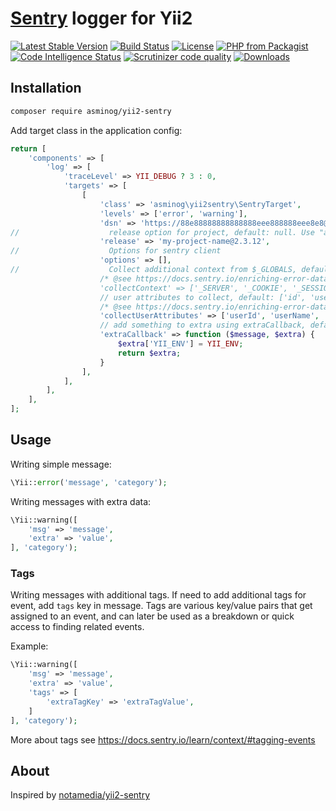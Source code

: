 # [Sentry](https://sentry.io) logger for Yii2

[![Latest Stable Version](https://img.shields.io/packagist/v/asminog/yii2-sentry.svg)](https://packagist.org/packages/asminog/yii2-sentry)
[![Build Status](https://img.shields.io/travis/asminog/yii2-sentry.svg)](https://travis-ci.org/asminog/yii2-sentry)
[![License](https://img.shields.io/github/license/asminog/yii2-sentry)](https://raw.githubusercontent.com/asminog/yii2-sentry/master/LICENSE)
[![PHP from Packagist](https://img.shields.io/packagist/php-v/asminog/yii2-sentry)](https://packagist.org/packages/asminog/yii2-sentry)
[![Code Intelligence Status](https://scrutinizer-ci.com/g/asminog/yii2-sentry/badges/code-intelligence.svg?b=master)](https://scrutinizer-ci.com/g/asminog/yii2-sentry/)
[![Scrutinizer code quality](https://img.shields.io/scrutinizer/quality/g/asminog/yii2-sentry)](https://scrutinizer-ci.com/g/asminog/yii2-sentry/)
[![Downloads](https://img.shields.io/packagist/dt/asminog/yii2-sentry)](https://packagist.org/packages/asminog/yii2-sentry)

## Installation

```bash
composer require asminog/yii2-sentry
```

Add target class in the application config:

```php
return [
    'components' => [
        'log' => [
            'traceLevel' => YII_DEBUG ? 3 : 0,
            'targets' => [
                [
                    'class' => 'asminog\yii2sentry\SentryTarget',
                    'levels' => ['error', 'warning'],
                    'dsn' => 'https://88e88888888888888eee888888eee8e8@sentry.io/1',
//                    release option for project, default: null. Use "auto" to get it from git exec('git log --pretty="%H" -n1 HEAD')
                    'release' => 'my-project-name@2.3.12',
//                    Options for sentry client
                    'options' => [],
//                    Collect additional context from $_GLOBALS, default: ['_SESSION', 'argv']. To switch off set false.
                    /* @see https://docs.sentry.io/enriching-error-data/context/?platform=php#extra-context
                    'collectContext' => ['_SERVER', '_COOKIE', '_SESSION', 'argv'],
                    // user attributes to collect, default: ['id', 'username', 'email']. To switch off set false.
                    /* @see https://docs.sentry.io/enriching-error-data/context/?platform=php#capturing-the-user */
                    'collectUserAttributes' => ['userId', 'userName', 'email'],
                    // add something to extra using extraCallback, default: null
                    'extraCallback' => function ($message, $extra) {
                        $extra['YII_ENV'] = YII_ENV;
                        return $extra;
                    }
                ],
            ],
        ],
    ],
];
```

## Usage

Writing simple message:

```php
\Yii::error('message', 'category');
```

Writing messages with extra data:

```php
\Yii::warning([
    'msg' => 'message',
    'extra' => 'value',
], 'category');
```

### Tags

Writing messages with additional tags. If need to add additional tags for event, add `tags` key in message. Tags are various key/value pairs that get assigned to an event, and can later be used as a breakdown or quick access to finding related events.

Example:

```php
\Yii::warning([
    'msg' => 'message',
    'extra' => 'value',
    'tags' => [
        'extraTagKey' => 'extraTagValue',
    ]
], 'category');
```

More about tags see https://docs.sentry.io/learn/context/#tagging-events

## About

Inspired by [notamedia/yii2-sentry](https://github.com/notamedia/yii2-sentry)